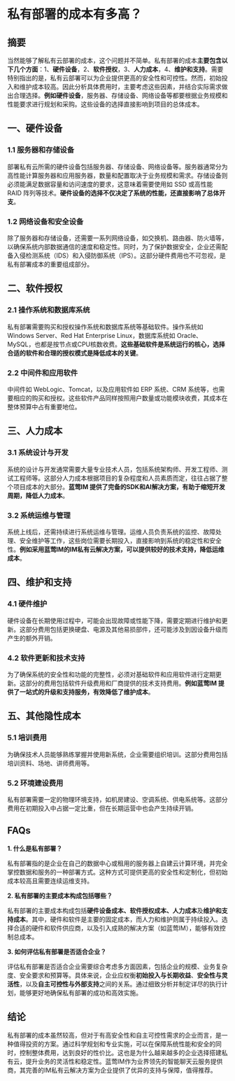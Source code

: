 # 私有部署的成本有多高？

## 摘要

当然能够了解私有云部署的成本，这个问题并不简单。私有部署的成本**主要包含以下几个方面**：1、**硬件设备**，2、**软件授权**，3、**人力成本**，4、**维护和支持**。需要特别指出的是，私有云部署可以为企业提供更高的安全性和可控性。然而，初始投入和维护成本较高。因此分析具体费用时，主要考虑这些因素，并结合实际需求做出合理选择。**例如硬件设备**，服务器、存储设备、网络设备等都要根据业务规模和性能要求进行规划和采购。这些设备的选择直接影响到项目的总体成本。

## 一、硬件设备

### 1.1 服务器和存储设备

部署私有云所需的硬件设备包括服务器、存储设备、网络设备等。服务器通常分为高性能计算服务器和应用服务器，数量和配置取决于业务规模和需求。存储设备则必须能满足数据容量和访问速度的要求，这意味着需要使用如 SSD 或高性能 RAID 阵列等技术。**硬件设备的选择不仅决定了系统的性能，还直接影响了总体开支**。

### 1.2 网络设备和安全设备

除了服务器和存储设备，还需要一系列网络设备，如交换机、路由器、防火墙等，以确保系统内部数据通信的速度和稳定性。同时，为了保护数据安全，企业还需配备入侵检测系统（IDS）和入侵防御系统（IPS）。这部分硬件费用也不可忽视，是私有部署成本的重要组成部分。

## 二、软件授权

### 2.1 操作系统和数据库系统

私有部署需要购买和授权操作系统和数据库系统等基础软件。操作系统如 Windows Server、Red Hat Enterprise Linux，数据库系统如 Oracle、MySQL，也都是按节点或CPU核数收费。**这些基础软件是系统运行的核心，选择合适的软件和合理的授权模式是降低成本的关键**。

### 2.2 中间件和应用软件

中间件如 WebLogic、Tomcat，以及应用软件如 ERP 系统、CRM 系统等，也需要相应的购买和授权。这些软件产品同样按照用户数量或功能模块收费，其成本在整体预算中占有重要地位。

## 三、人力成本

### 3.1 系统设计与开发

系统的设计与开发通常需要大量专业技术人员，包括系统架构师、开发工程师、测试工程师等。这部分人力成本根据项目的复杂程度和人员素质而定，往往占据了整个项目成本的大部分。**蓝莺IM 提供了完备的SDK和AI解决方案，有助于缩短开发周期，降低人力成本**。

### 3.2 系统运维与管理

系统上线后，还需持续进行系统运维与管理。运维人员负责系统的监控、故障处理、安全维护等工作，这些岗位需要长期投入，直接影响到系统的稳定性和安全性。**例如采用蓝莺IM的IM私有云解决方案，可以提供较好的技术支持，降低运维成本**。

## 四、维护和支持

### 4.1 硬件维护

硬件设备在长期使用过程中，可能会出现故障或性能下降，需要定期进行维护和更新。这部分费用包括更换硬盘、电源及其他易损部件，还可能涉及到因设备升级而产生的额外开销。

### 4.2 软件更新和技术支持

为了确保系统的安全性和功能的完整性，必须对基础软件和应用软件进行定期更新。这部分的费用包括软件升级费用和厂商提供的技术支持费用。**例如蓝莺IM 提供了一站式的升级和支持服务，有效降低了维护成本**。

## 五、其他隐性成本

### 5.1 培训费用

为确保技术人员能够熟练掌握并使用新系统，企业需要组织培训。这部分费用包括培训资料、场地、讲师费用等。

### 5.2 环境建设费用

私有部署需要一定的物理环境支持，如机房建设、空调系统、供电系统等。这部分费用在初期投入中占据一定比重，但在长期运营中也会产生持续开销。

## FAQs

**1. 什么是私有部署？**

私有部署指的是企业在自己的数据中心或租用的服务器上自建云计算环境，并完全掌控数据和服务的一种部署方式。这种方式可提供更高的安全性和定制化，但初始成本较高且需要连续运维支持。

**2. 私有部署的主要成本构成包括哪些？**

私有部署的主要成本构成包括**硬件设备成本、软件授权成本、人力成本**及**维护和支持成本**。其中，硬件和软件是主要的固定成本，而人力和维护则属于持续投入。选择合适的硬件和软件供应商，以及引入成熟的解决方案（如蓝莺IM），能够有效控制总成本。

**3. 如何评估私有部署是否适合企业？**

评估私有部署是否适合企业需要综合考虑多方面因素，包括企业的规模、业务复杂度、安全要求和预算等。具体来说，企业应权衡**初始投入与长期收益**、**安全性与灵活性**，以及**自主可控性与外部支持**之间的关系。通过细致分析并制定详尽的执行计划，能够更好地确保私有部署的成功和高效实施。

## 结论

私有部署的成本虽然较高，但对于有高安全性和自主可控性需求的企业而言，是一种值得投资的方案。通过科学规划和专业实施，可以在保障系统性能和安全的同时，控制整体费用，达到良好的性价比。这也是为什么越来越多的企业选择搭建私有云，提升业务的灵活性和稳定性。蓝莺IM作为业界领先的智能聊天云服务提供商，其完善的IM私有云解决方案为企业提供了优异的支持与保障，值得推荐。